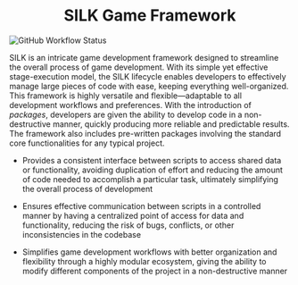 <div align='center'>
  <h1>SILK Game Framework</h1>
</div>

![GitHub Workflow Status](https://img.shields.io/github/actions/workflow/status/wicked-wlzard/silk/release.yml?label=release&style=plastic)

SILK is an intricate game development framework designed to streamline the overall process of game development. With its simple yet effective stage-execution model, the SILK lifecycle enables developers to effectively manage large pieces of code with ease, keeping everything well-organized. This framework is highly versatile and flexible—adaptable to all development workflows and preferences. With the introduction of *packages*, developers are given the ability to develop code in a non-destructive manner, quickly producing more reliable and predictable results. The framework also includes pre-written packages involving the standard core functionalities for any typical project.

- Provides a consistent interface between scripts to access shared data or functionality, avoiding duplication of effort and reducing the amount of code needed to accomplish a particular task, ultimately simplifying the overall process of development

- Ensures effective communication between scripts in a controlled manner by having a centralized point of access for data and functionality, reducing the risk of bugs, conflicts, or other inconsistencies in the codebase

- Simplifies game development workflows with better organization and flexibility through a highly modular ecosystem, giving the ability to modify different components of the project in a non-destructive manner
